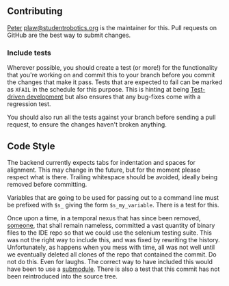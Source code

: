## Contributing

[Peter](http://github.com/PeterJCLaw) <plaw@studentrobotics.org> is the maintainer for this.
Pull requests on GitHub are the best way to submit changes.

### Include tests

Wherever possible, you should create a test (or more!) for the functionality
that you're working on and commit this to your branch before you commit the
changes that make it pass.
Tests that are expected to fail can be marked as `XFAIL` in the schedule for this purpose.
This is hinting at being [Test-driven development](https://en.wikipedia.org/wiki/Test-driven_development)
but also ensures that any bug-fixes come with a regression test.

You should also run all the tests against your branch before sending a pull
request, to ensure the changes haven't broken anything.

## Code Style

The backend currently expects tabs for indentation and spaces for alignment.
This may change in the future, but for the moment please respect what is there.
Trailing whitespace should be avoided, ideally being removed before committing.

Variables that are going to be used for passing out to a command line must be prefixed with `$s_` giving the form `$s_my_variable`.
There is a test for this.

Once upon a time, in a temporal nexus that has since been removed, [someone](http://teaisaweso.me/), that shall remain nameless, committed a vast quantity of binary files to the IDE repo so that we could use the selenium testing suite.
This was not the right way to include this, and was fixed by rewriting the history.
Unfortunately, as happens when you mess with time, all was not well until we eventually deleted all clones of the repo that contained the commit.
Do not do this.
Even for laughs.
The correct way to have included this would have been to use a [submodule](https://book.git-scm.com/book/en/v2/Git-Tools-Submodules).
There is also a test that this commit has not been reintroduced into the source tree.

